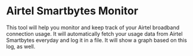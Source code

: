 # Airtel Smartbytes Monitor

This tool will help you monitor and keep track of your Airtel broadband connection usage. It will automatically fetch your usage data from Airtel Smartbytes everyday and log it in a file. It will show a graph based on this log, as well.

